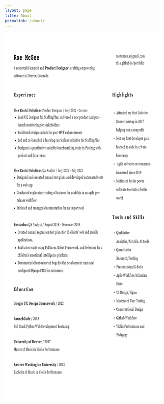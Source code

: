 ```yaml
---
layout: page
title: About
permalink: /about/
---
```


<!--- original line that worked previously

<img src="https://github.com/RH-X/portfolio/blob/gh-pages/docs/about-page/Rae-Resume.svg?raw=true"/> -->

<!--- second attempt <img src="https://github.com/RH-X/portfolio/blob/gh-pages/docs/about-page/rae-mcgee-ux-resume.pdf?raw=true"/> -->



<!--<img src="https://github.com/RH-X/portfolio/blob/gh-pages/docs/_site/about-page/assets/images/rae-mcgee-ux-resume.pdf?raw=true"/> -->

<!-- <img src="https://github.com/RH-X/portfolio/blob/gh-pages/docs/about-page/rae-mcgee-ux-resume.pdf?raw=true"/> -->

<!-- last attempt lately <img src="https://github.com/RH-X/portfolio/blob/gh-pages/docs/_site/assets/images/rae-mcgee-ux-resume.pdf?raw=true"/> -->

<!--<img src="https://github.com/RH-X/portfolio/blob/gh-pages/docs/about-page/rae-mcgee-ux-resume.pdf?raw=true"/> -->
<!-- during this final attempt today, I tried uploading svg rather than pdf, then getting it working. -->

<!-- THIS LINE WORKS BUT DISPLAYS SMALL <img src="https://github.com/RH-X/portfolio/blob/gh-pages/docs/about-page/rae-mcgee-ux-resume.png?raw=true"/> -->

<img src="https://github.com/RH-X/portfolio/blob/gh-pages/docs/about-page/rae-mcgee-ux-resume.png?raw=true" width="925" height="1197"/>
